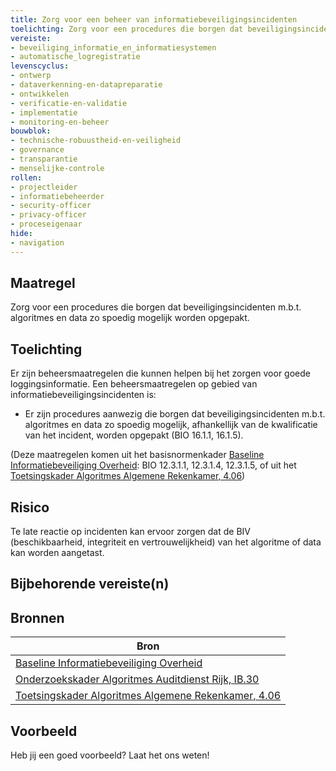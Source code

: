 ```yaml
---
title: Zorg voor een beheer van informatiebeveiligingsincidenten
toelichting: Zorg voor een procedures die borgen dat beveiligingsincidenten m.b.t. algoritmes en data zo spoedig mogelijk worden opgepakt.
vereiste:
- beveiliging_informatie_en_informatiesystemen
- automatische_logregistratie
levenscyclus:
- ontwerp
- dataverkenning-en-datapreparatie
- ontwikkelen
- verificatie-en-validatie
- implementatie
- monitoring-en-beheer
bouwblok:
- technische-robuustheid-en-veiligheid
- governance
- transparantie
- menselijke-controle
rollen:
- projectleider
- informatiebeheerder
- security-officer
- privacy-officer
- proceseigenaar
hide:
- navigation
---
```


<!-- tags -->

## Maatregel

Zorg voor een procedures die borgen dat beveiligingsincidenten m.b.t. algoritmes en data zo spoedig mogelijk worden opgepakt.


## Toelichting

Er zijn beheersmaatregelen die kunnen helpen bij het zorgen voor goede loggingsinformatie. Een beheersmaatregelen op gebied van informatiebeveiligingsincidenten is:

- Er zijn procedures aanwezig die borgen dat beveiligingsincidenten m.b.t. algoritmes en data zo spoedig mogelijk, afhankellijk van de kwalificatie van het incident, worden opgepakt (BIO 16.1.1, 16.1.5).

(Deze maatregelen komen uit het basisnormenkader [Baseline Informatiebeveiliging Overheid](https://www.digitaleoverheid.nl/overzicht-van-alle-onderwerpen/cybersecurity/bio-en-ensia/baseline-informatiebeveiliging-overheid/): BIO 12.3.1.1, 12.3.1.4, 12.3.1.5, of uit het [Toetsingskader Algoritmes Algemene Rekenkamer, 4.06](https://www.rekenkamer.nl/onderwerpen/algoritmes/documenten/publicaties/2024/05/15/het-toetsingskader-aan-de-slag))

## Risico
Te late reactie op incidenten kan ervoor zorgen dat de BIV (beschikbaarheid, integriteit en vertrouwelijkheid) van het algoritme of data kan worden aangetast.

## Bijbehorende vereiste(n)

<!-- list_vereisten_on_maatregelen_page -->

## Bronnen

| Bron                        |
|-----------------------------|
| [Baseline Informatiebeveiliging Overheid](https://www.digitaleoverheid.nl/overzicht-van-alle-onderwerpen/cybersecurity/bio-en-ensia/baseline-informatiebeveiliging-overheid/) |
| [Onderzoekskader Algoritmes Auditdienst Rijk, IB.30](https://www.rijksoverheid.nl/documenten/rapporten/2023/07/11/onderzoekskader-algoritmes-adr-2023) |
| [Toetsingskader Algoritmes Algemene Rekenkamer, 4.06](https://www.rekenkamer.nl/onderwerpen/algoritmes/documenten/publicaties/2024/05/15/het-toetsingskader-aan-de-slag)  |

## Voorbeeld

Heb jij een goed voorbeeld? Laat het ons weten!
